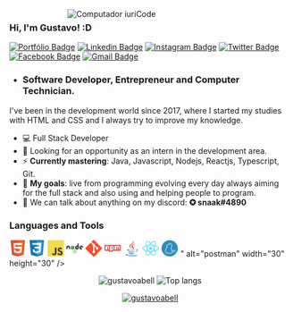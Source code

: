 <img src="https://raw.githubusercontent.com/MicaelliMedeiros/micaellimedeiros/master/image/computer-illustration.png" min-width="400px" max-width="400px" width="400px" align="right" alt="Computador iuriCode">

### Hi, I'm Gustavo! :D

[![Portfólio Badge](https://img.shields.io/badge/Portfólio-%23262626.svg?&style=flat-square&logo=dependabot&logoColor=white)](https://gist.github.com/gustavoabell/1e2a3f2371fc662b70e8f163d25695c8)
[![Linkedin Badge](https://img.shields.io/badge/-LinkedIn-blue?style=flat-square&logo=Linkedin&logoColor=white&link=https://www.linkedin.com/in/gustavoabel10/)](https://www.linkedin.com/in/gustavoabel10/)
[![Instagram Badge](https://img.shields.io/badge/instagram-%23E4405F.svg?&style=flat-square&logo=instagram&logoColor=white)](https://www.instagram.com/gustavoabell_/?hl=pt-br)
[![Twitter Badge](https://img.shields.io/badge/-Twitter-1ca0f1?style=flat-square&labelColor=1ca0f1&logo=twitter&logoColor=white&link=https://twitter.com/gustavoabeell)](https://twitter.com/gustavoabeell)
[![Facebook Badge]( https://img.shields.io/badge/facebook-%231877F2.svg?&style=flat-square&logo=facebook&logoColor=white)](https://www.facebook.com/gustavoabell10)
[![Gmail Badge](https://img.shields.io/badge/-Gmail-D14836?&style=flat-square&logo=Gmail&logoColor=white&link=mailto:gustavoabel.contato@gmail.com)](mailto:gustavoabel.contato@gmail.com)
- ### Software Developer, Entrepreneur and Computer Technician.
I've been in the development world since 2017, where I started my studies with HTML and CSS and I always try to improve my knowledge.
- :computer: Full Stack Developer 
- :eyes: Looking for an opportunity as an intern in the development area.
- :zap: **Currently mastering**: Java, Javascript, Nodejs, Reactjs, Typescript, Git.
- :rocket: **My goals**: live from programming evolving every day always aiming for the full stack and also using and helping people to program.
- :speech_balloon: We can talk about anything on my discord: **✪ snaak#4890**

### Languages and Tools

<p align="left">
  <img src="https://raw.githubusercontent.com/devicons/devicon/master/icons/html5/html5-original.svg" alt="html" width="30" height="30"/>
   <img src="https://raw.githubusercontent.com/devicons/devicon/master/icons/css3/css3-original.svg" alt="css" width="30" height="30"/>
  <img src="https://raw.githubusercontent.com/devicons/devicon/master/icons/javascript/javascript-original.svg" alt="javascript" width="30" height="30"/> 
  <img src="https://raw.githubusercontent.com/devicons/devicon/master/icons/nodejs/nodejs-original-wordmark.svg" alt="nodejs" width="30" height="30"/>
  <img src="https://raw.githubusercontent.com/devicons/devicon/master/icons/git/git-original.svg" alt="git" width="30" height="30"/>
  <img src="https://raw.githubusercontent.com/devicons/devicon/master/icons/npm/npm-original-wordmark.svg" alt="npm" width="30" height="30"/>
  <img src="https://raw.githubusercontent.com/devicons/devicon/master/icons/java/java-original.svg" alt="java" width="30" height="30" />
  <img src="https://raw.githubusercontent.com/devicons/devicon/master/icons/react/react-original.svg" alt="react" width="30" height="30" />
  <img src="https://raw.githubusercontent.com/devicons/devicon/master/icons/yarn/yarn-original.svg" alt="react" width="30" height="30" />
  <img src="<svg xmlns="http://www.w3.org/2000/svg" xmlns:xlink="http://www.w3.org/1999/xlink" aria-hidden="true" focusable="false" width="0.97em" height="1em" style="-ms-transform: rotate(360deg); -webkit-transform: rotate(360deg); transform: rotate(360deg);" preserveAspectRatio="xMidYMid meet" viewBox="0 0 256 264"><g fill="none"><path fill="#F15A24" d="M45.985 256.455L0 258.05l23.573-23.967l22.414 22.374z"/><path d="M254.58 137.58c-8.543 66.613-69.475 113.676-136.077 105.123C51.889 234.158 4.826 173.228 13.37 106.62C21.919 40.008 82.838-7.06 149.457 1.494c66.61 8.542 113.684 69.478 105.124 136.084" fill="#F15A24"/><path d="M164.982 87.532c7.99 8.494.104 28.577.104 28.577s-7.794 28.393-52.421 65.213l-8.33-8.177l56.65-57.899l1.095-1.478c1.507-2.456 2.755-26.401 2.902-26.236" fill="#999"/><path d="M164.982 87.532c7.99 8.494.104 28.577.104 28.577s-7.794 28.393-52.421 65.213l-8.33-8.177l56.65-57.899l1.095-1.478c1.507-2.456 2.755-26.401 2.902-26.236h0z" stroke="#FFF" stroke-width="1.918" stroke-linecap="round" stroke-linejoin="round"/><path d="M92.1 161.108l72.763-73.785c3.693 4.385 4.479 9.11 3.407 15.842c-.722 4.663-8.775 13.981-8.775 13.981l-55.16 56" fill="#666"/><path d="M92.1 161.108l72.763-73.785c3.693 4.385 4.479 9.11 3.407 15.842c-.722 4.663-8.775 13.981-8.775 13.981l-55.16 56" stroke="#FFF" stroke-width="1.201" stroke-linecap="round" stroke-linejoin="round"/><path d="M164.982 87.583L92.099 161.11l.147-.143l-.027.011l-18.083-17.818c37.708-46.905 62.089-55.65 62.089-55.65s15.872-6.196 27.195-1.388c.87.466 1.248.734 1.56 1.463" fill="#FF931E"/><path d="M164.982 87.583L92.099 161.11l.147-.143l-.027.011l-18.083-17.818c37.708-46.905 62.089-55.65 62.089-55.65s15.872-6.196 27.195-1.388c.87.466 1.248.734 1.56 1.463l.002-.002z" stroke="#FFF" stroke-width="1.918" stroke-linecap="round" stroke-linejoin="round"/><path d="M112.665 181.32c-17.388 14.32-39.641 36.816-69.889 52.506l6.728 28.762l-28.516-28.087l71.11-73.393" fill="#999"/><path d="M112.665 181.32c-17.388 14.32-39.641 36.816-69.889 52.506l6.728 28.762l-28.516-28.087l71.11-73.393" stroke="#FFF" stroke-width="1.918" stroke-linecap="round" stroke-linejoin="round"/><path fill="#F15A24" d="M74.623 143.4l17.665 17.596l-40.81 8.84l22.754-26.753l.393.318z"/><path stroke="#FFF" stroke-width="1.918" stroke-linecap="round" stroke-linejoin="round" d="M74.623 143.4l17.665 17.596l-40.81 8.84l22.754-26.753l.393.318z"/><path d="M158.024 66.246c-1.733 15.641 9.528 29.721 25.168 31.465c15.628 1.737 29.721-9.533 31.465-25.168c1.738-15.635-9.54-29.73-25.174-31.468c-15.642-1.728-29.724 9.527-31.459 25.171" fill="#999"/><path d="M158.024 66.246c-1.733 15.641 9.528 29.721 25.168 31.465c15.628 1.737 29.721-9.533 31.465-25.168c1.738-15.635-9.54-29.73-25.174-31.468c-15.642-1.728-29.724 9.527-31.459 25.171h0z" stroke="#FFF" stroke-width="1.918" stroke-linecap="round" stroke-linejoin="round"/><path d="M210.565 85.138c5.256-7.679 4.984-19.167 3.929-22.57c-1.295-4.168-4.191-10.945-9.243-14.468l-26.714 24.606s20.53 22.059 21.065 22.132c.222.026 6.17-2.698 10.963-9.7" fill="#666"/><path d="M210.565 85.138c5.256-7.679 4.984-19.167 3.929-22.57c-1.295-4.168-4.191-10.945-9.243-14.468l-26.714 24.606s20.53 22.059 21.065 22.132c.222.026 6.17-2.698 10.963-9.7h0zm-5.39-19.275s2.569 6.307-.69 11.214l.69-11.214z" stroke="#FFF" stroke-width="1.918" stroke-linecap="round" stroke-linejoin="round"/><path fill="#666" d="M104.964 173.156l-29.482 5.247l17.796-18.49"/><path d="M104.964 173.156l-29.482 5.247l17.796-18.49m-17.97-16.384l37.48 35.274" stroke="#FFF" stroke-width="1.918" stroke-linecap="round" stroke-linejoin="round"/></g></svg>" alt="postman" width="30" height="30" />
  
<p align="center">
  <img src="https://github-readme-stats.vercel.app/api?username=gustavoabell&show_icons=true&title_color=fff&icon_color=00d9ff&text_color=c9d1d9&bg_color=161b22" alt="gustavoabell" />
    <img src="https://github-readme-stats.vercel.app/api/top-langs/?username=gustavoabell&layout=compact&show_icons=true&title_color=fff&icon_color=fff&text_color=c9d1d9&bg_color=161b22" alt="Top langs" />
</p>

<p align="center">
    <a href="https://github.com/gustavoabell" target="_blank"><img alt="gustavoabell" src="https://badges.pufler.dev/visits/gustavoabell/gustavoabell?logo=GitHub&label=Visits&color=success&logoColor=white&style=flat-square"/></a>
</p>
